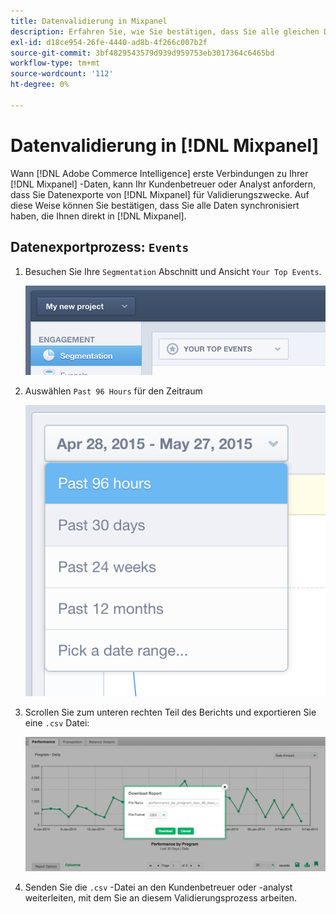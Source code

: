 ```yaml
---
title: Datenvalidierung in Mixpanel
description: Erfahren Sie, wie Sie bestätigen, dass Sie alle gleichen Daten synchronisiert haben, die Ihnen direkt in Mixpanel zur Verfügung stehen.
exl-id: d18ce954-26fe-4440-ad8b-4f266c007b2f
source-git-commit: 3bf4829543579d939d959753eb3017364c6465bd
workflow-type: tm+mt
source-wordcount: '112'
ht-degree: 0%

---
```


# Datenvalidierung in [!DNL Mixpanel]

Wann [!DNL Adobe Commerce Intelligence] erste Verbindungen zu Ihrer [!DNL Mixpanel] -Daten, kann Ihr Kundenbetreuer oder Analyst anfordern, dass Sie Datenexporte von [!DNL Mixpanel] für Validierungszwecke. Auf diese Weise können Sie bestätigen, dass Sie alle Daten synchronisiert haben, die Ihnen direkt in [!DNL Mixpanel].

## Datenexportprozess: `Events`

1. Besuchen Sie Ihre `Segmentation` Abschnitt und Ansicht `Your Top Events`.

   ![](../../../assets/your-top-events.png)

1. Auswählen `Past 96 Hours` für den Zeitraum

   ![](../../../assets/past-96-hours.png)

1. Scrollen Sie zum unteren rechten Teil des Berichts und exportieren Sie eine `.csv` Datei:

   ![](../../../assets/export-csv-mixpanel.png)

1. Senden Sie die `.csv` -Datei an den Kundenbetreuer oder -analyst weiterleiten, mit dem Sie an diesem Validierungsprozess arbeiten.
